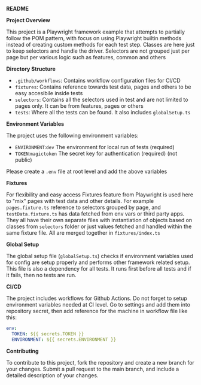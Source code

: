 **README**

**Project Overview**

This project is a Playwright framework example that attempts to partially follow the POM pattern, with focus on using Playwright builtin methods instead of creating custom methods for each test step. Classes are here just to keep selectors and handle the driver. Selectors are not grouped just per page but per various logic such as features, common and others

**Directory Structure**

- `.github/workflows`: Contains workflow configuration files for CI/CD
- `fixtures`: Contains reference towards test data, pages and others to be easy accesibile inside tests
- `selectors`: Contains all the selectors used in test and are not limited to pages only. It can be from features, pages or others
- `tests`: Where all the tests can be found. It also includes `globalSetup.ts`

**Environment Variables**

The project uses the following environment variables:

- `ENVIRONMENT`:`dev` The environment for local run of tests (required)
- `TOKEN`:`magictoken` The secret key for authentication (required) (not public)

Please create a `.env` file at root level and add the above variables

**Fixtures**

For flexibility and easy access Fixtures feature from Playwright is used here to "mix" pages with test data and other details. For example `pages.fixture.ts` reference to selectors grouped by page, and `testData.fixture.ts` has data fetched from env vars or third party apps. They all have their own separate files with instantiation of objects based on classes from `selectors` folder or just values fetched and handled within the same fixture file. All are merged together in `fixtures/index.ts`

**Global Setup**

The global setup file (`globalSetup.ts`) checks if environment variables used for config are setup properly and performs other framework related setup. This file is also a dependency for all tests. It runs first before all tests and if it fails, then no tests are run.

**CI/CD**

The project includes workflows for Github Actions. Do not forget to setup environment variables needed at CI level.
Go to settings and add them into repository secret, then add reference for the machine in workflow file like this:

```yaml
env:
  TOKEN: ${{ secrets.TOKEN }}
  ENVIRONMENT: ${{ secrets.ENVIRONMENT }}
```

**Contributing**

To contribute to this project, fork the repository and create a new branch for your changes. Submit a pull request to the main branch, and include a detailed description of your changes.
